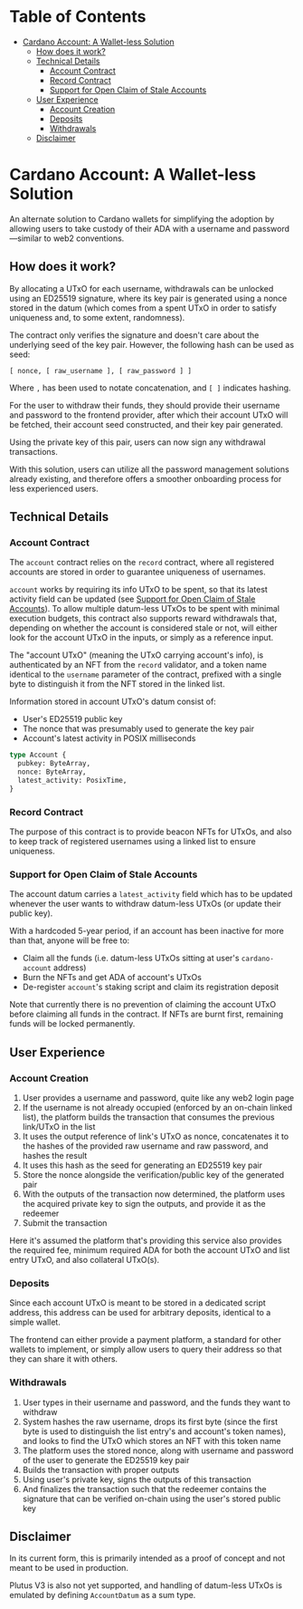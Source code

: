 # Table of Contents

<!-- vim-markdown-toc GFM -->

* [Cardano Account: A Wallet-less Solution](#cardano-account-a-wallet-less-solution)
    * [How does it work?](#how-does-it-work)
    * [Technical Details](#technical-details)
        * [Account Contract](#account-contract)
        * [Record Contract](#record-contract)
        * [Support for Open Claim of Stale Accounts](#support-for-open-claim-of-stale-accounts)
    * [User Experience](#user-experience)
        * [Account Creation](#account-creation)
        * [Deposits](#deposits)
        * [Withdrawals](#withdrawals)
    * [Disclaimer](#disclaimer)

<!-- vim-markdown-toc -->

# Cardano Account: A Wallet-less Solution

An alternate solution to Cardano wallets for simplifying the adoption by
allowing users to take custody of their ADA with a username and password—similar
to web2 conventions.

## How does it work?

By allocating a UTxO for each username, withdrawals can be unlocked using an
ED25519 signature, where its key pair is generated using a nonce stored in the
datum (which comes from a spent UTxO in order to satisfy uniqueness and, to some
extent, randomness).

The contract only verifies the signature and doesn't care about the underlying
seed of the key pair. However, the following hash can be used as seed:
```
[ nonce, [ raw_username ], [ raw_password ] ]
```

Where `,` has been used to notate concatenation, and `[ ]` indicates hashing.

For the user to withdraw their funds, they should provide their username and
password to the frontend provider, after which their account UTxO will be
fetched, their account seed constructed, and their key pair generated.

Using the private key of this pair, users can now sign any withdrawal
transactions.

With this solution, users can utilize all the password management solutions
already existing, and therefore offers a smoother onboarding process for less
experienced users.

## Technical Details

### Account Contract

The `account` contract relies on the `record` contract, where all registered
accounts are stored in order to guarantee uniqueness of usernames.

`account` works by requiring its info UTxO to be spent, so that its latest
activity field can be
updated (see [Support for Open Claim of Stale Accounts](#support-for-open-claim-of-stale-accounts)). To
allow multiple datum-less UTxOs to be spent with minimal execution budgets, this
contract also supports reward withdrawals that, depending on whether the account
is considered stale or not, will either look for the account UTxO in the inputs,
or simply as a reference input.

The "account UTxO" (meaning the UTxO carrying account's info), is authenticated
by an NFT from the `record` validator, and a token name identical to
the `username` parameter of the contract, prefixed with a single byte to
distinguish it from the NFT stored in the linked list.

Information stored in account UTxO's datum consist of:
- User's ED25519 public key
- The nonce that was presumably used to generate the key pair
- Account's latest activity in POSIX milliseconds
```rs
type Account {
  pubkey: ByteArray,
  nonce: ByteArray,
  latest_activity: PosixTime,
}
```

### Record Contract

The purpose of this contract is to provide beacon NFTs for UTxOs, and also to
keep track of registered usernames using a linked list to ensure uniqueness.

### Support for Open Claim of Stale Accounts

The account datum carries a `latest_activity` field which has to be updated
whenever the user wants to withdraw datum-less UTxOs (or update their public
key).

With a hardcoded 5-year period, if an account has been inactive for more than
that, anyone will be free to:
- Claim all the funds (i.e. datum-less UTxOs sitting at
  user's `cardano-account` address)
- Burn the NFTs and get ADA of account's UTxOs
- De-register `account`'s staking script and claim its registration deposit

Note that currently there is no prevention of claiming the account UTxO before
claiming all funds in the contract. If NFTs are burnt first, remaining funds
will be locked permanently.

## User Experience

### Account Creation

1. User provides a username and password, quite like any web2 login page
2. If the username is not already occupied (enforced by an on-chain linked
   list), the platform builds the transaction that consumes the previous
   link/UTxO in the list
3. It uses the output reference of link's UTxO as nonce, concatenates it to the
   hashes of the provided raw username and raw password, and hashes the result
4. It uses this hash as the seed for generating an ED25519 key pair
5. Store the nonce alongside the verification/public key of the generated pair
6. With the outputs of the transaction now determined, the platform uses the
   acquired private key to sign the outputs, and provide it as the redeemer
7. Submit the transaction

Here it's assumed the platform that's providing this service also provides the
required fee, minimum required ADA for both the account UTxO and list entry
UTxO, and also collateral UTxO(s).

### Deposits

Since each account UTxO is meant to be stored in a dedicated script address,
this address can be used for arbitrary deposits, identical to a simple wallet.

The frontend can either provide a payment platform, a standard for other wallets
to implement, or simply allow users to query their address so that they can
share it with others.

### Withdrawals

1. User types in their username and password, and the funds they want to
   withdraw
2. System hashes the raw username, drops its first byte (since the first byte
   is used to distinguish the list entry's and account's token names), and looks
   to find the UTxO which stores an NFT with this token name
3. The platform uses the stored nonce, along with username and password of the
   user to generate the ED25519 key pair
4. Builds the transaction with proper outputs
5. Using user's private key, signs the outputs of this transaction
4. And finalizes the transaction such that the redeemer contains the signature
   that can be verified on-chain using the user's stored public key

## Disclaimer

In its current form, this is primarily intended as a proof of concept and not
meant to be used in production.

Plutus V3 is also not yet supported, and handling of datum-less UTxOs is
emulated by defining `AccountDatum` as a sum type.
